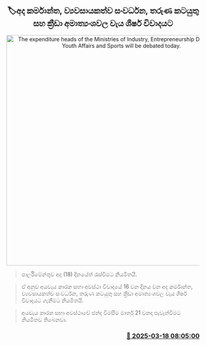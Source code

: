 <p align='center'><b><h2 align='center' title='The expenditure heads of the Ministries of Industry, Entrepreneurship Development, Youth Affairs and Sports will be debated today.'>🏷අද කර්මාන්ත, ව්‍යවසායකත්ව සංවර්ධන, තරුණ කටයුතු සහ ක්‍රීඩා අමාත්‍යංශවල වැය ශීර්ෂ විවාදයට</h2></b></p>
<p align='center'><img src='https://helakuru.sgp1.cdn.digitaloceanspaces.com/esana/images/lib/budget-2025-new.jpg' width='600' alt='The expenditure heads of the Ministries of Industry, Entrepreneurship Development, Youth Affairs and Sports will be debated today.'></p>

> පාර්ලිමේන්තුව අද (18) දිනයේත් රැස්වීමට නියමිතයි.

> ඒ අනුව අයවැය කාරක සභා අවස්ථා විවාදයේ 16 වන දිනය වන අද කර්මාන්ත, ව්‍යවසායකත්ව සංවර්ධන, තරුණ කටයුතු සහ ක්‍රීඩා අමාත්‍යංශවල වැය ශීර්ෂ විවාදයට ගැනීමට නියමිතයි.

> අයවැය කාරක සභා අවස්ථාවේ ඡන්ද විමසීම මාර්තු 21 වනදා පැවැත්වීමට නියමිතව තිබෙනවා. 



<h3 align='right'><a href='https://www.helakuru.lk/esana/p/108401/'>📅 2025-03-18 08:05:00</a></h3>
